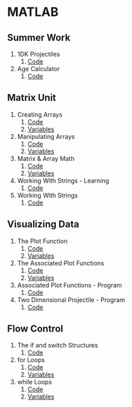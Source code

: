 # MATLAB
## Summer Work
1. 1DK Projectiles
    1. [Code](https://github.com/jhaberland/EA3/blob/master/Summer_Work/Projectile_1D.m)
2. Age Calculator
    1. [Code](https://github.com/jhaberland/EA3/blob/master/Summer_Work/Age_Calculator.m)

## Matrix Unit
1. Creating Arrays
    1. [Code](https://github.com/jhaberland/EA3/blob/master/Matrix_Unit/Creating_Arrays.m)
    2. [Variables](https://github.com/jhaberland/EA3/blob/master/Matrix_Unit/Creating_Arrays.mat)
2. Manipulating Arrays
    1. [Code](https://github.com/jhaberland/EA3/blob/master/Matrix_Unit/Manipulating_Arrays.m)
    2. [Variables](https://github.com/jhaberland/EA3/blob/master/Matrix_Unit/Manipulating_Arrays.mat)
3. Matrix & Array Math
    1. [Code](https://github.com/jhaberland/EA3/blob/master/Matrix_Unit/Matrix_and_Array_Math.m)
    2. [Variables](https://github.com/jhaberland/EA3/blob/master/Matrix_Unit/Matrix_and_Array_Math.mat)
4. Working With Strings - Learning
    1. [Code](https://github.com/jhaberland/EA3/blob/master/Matrix_Unit/Working_with_Strings_Learning.m)
5. Working With Strings
    1. [Code](https://github.com/jhaberland/EA3/blob/master/Matrix_Unit/Working_with_Strings.m)

## Visualizing Data
1. The Plot Function
    1. [Code](https://github.com/jhaberland/EA3/blob/master/Visualizing_Data/The_Plot_Function.mlx)
    2. [Variables](https://github.com/jhaberland/EA3/blob/master/Visualizing_Data/The_Plot_Function.mat)
2. The Associated Plot Functions
    1. [Code](https://github.com/jhaberland/EA3/blob/master/Visualizing_Data/Associated_Plot_Functions.mlx)
    2. [Variables](https://github.com/jhaberland/EA3/blob/master/Visualizing_Data/Associated_Plot_Functions.mat)
3. Associated Plot Functions - Program
    1. [Code](https://github.com/jhaberland/EA3/blob/master/Visualizing_Data/Associated_Plot_Functions_Program.m)
4. Two Dimensional Projectile - Program
    1. [Code](https://github.com/jhaberland/Engineering-Academy-3/blob/master/Visualizing_Data/Two_Dimensional_Projectile.m)

## Flow Control
1. The if and switch Structures
    1. [Code](https://github.com/jhaberland/Engineering-Academy-3/blob/master/Flow_Control/The_If_And_Switch_Structures.m)
2. for Loops
    1. [Code]()
    2. [Variables]()
3. while Loops
    1. [Code]()
    2. [Variables]()
